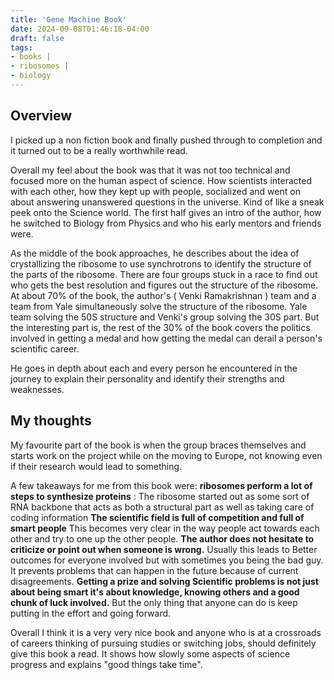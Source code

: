 ```yaml
---
title: 'Gene Machine Book'
date: 2024-09-08T01:46:18-04:00
draft: false
tags: 
- books |  
- ribosomes |
- biology
---
```



## Overview

I picked up a non fiction book and finally pushed through to completion and it turned out to be a really worthwhile read.


Overall my feel about the book was that it was not too technical and focused more on the human aspect of science.
How scientists interacted with each other, how they kept up with people, socialized and went on about answering unanswered questions in the universe. Kind of like a sneak peek onto the Science world.
The first half gives an intro of the author, how he switched to Biology from Physics and who his early mentors and friends were.

As the middle of the book approaches, he describes about the idea of crystallizing the ribosome to use synchrotrons to identify the structure of the parts of the ribosome. 
There are four groups stuck in a race to find out who gets the best resolution and figures out the structure of the ribosome.
At about 70% of the book, the author's ( Venki Ramakrishnan ) team and a team from Yale simultaneously solve the structure of the ribosome. Yale team solving the 50S structure and Venki's group solving the 30S part. But the interesting part is, the rest of the 30% of the book covers the politics involved in getting a medal and how getting the medal can derail a person's scientific career.

He goes in depth about each and every person he encountered in the journey to explain their personality and identify their strengths and weaknesses.


## My thoughts

My favourite part of the book is when the group braces themselves and starts work on the project while on the moving to Europe, not knowing even if their research would lead to something.


A few takeaways for me from this book were:
**ribosomes perform a lot of steps to synthesize proteins** : The ribosome started out as some sort of RNA backbone that acts as both a structural part as well as taking care of coding information
**The scientific field is full of competition and full of smart people**
  This becomes very clear in the way people act towards each other and try to one up the other people.
**The author does not hesitate to criticize or point out when someone is wrong.**
  Usually this leads to Better outcomes for everyone involved but with sometimes you being the bad guy.
  It prevents problems that can happen in the future because of current disagreements.
**Getting a prize and solving Scientific problems is not just about being smart it's about knowledge, knowing others and a good chunk of luck involved.**
  But the only thing that anyone can do is keep putting in the effort and going forward.


Overall I think it is a very very nice book and anyone who is at a crossroads of careers thinking of pursuing studies or switching jobs, should definitely give this book a read. 
It shows how slowly some aspects of science progress and explains "good things take time".

